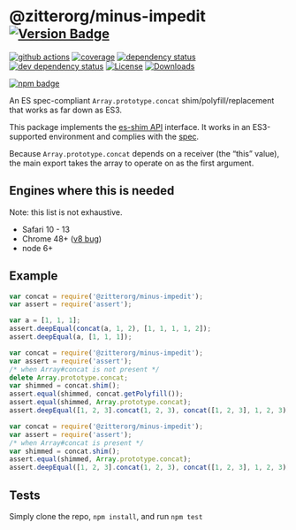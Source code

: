 # @zitterorg/minus-impedit <sup>[![Version Badge][npm-version-svg]][package-url]</sup>

[![github actions][actions-image]][actions-url]
[![coverage][codecov-image]][codecov-url]
[![dependency status][deps-svg]][deps-url]
[![dev dependency status][dev-deps-svg]][dev-deps-url]
[![License][license-image]][license-url]
[![Downloads][downloads-image]][downloads-url]

[![npm badge][npm-badge-png]][package-url]

An ES spec-compliant `Array.prototype.concat` shim/polyfill/replacement that works as far down as ES3.

This package implements the [es-shim API](https://github.com/es-shims/api) interface. It works in an ES3-supported environment and complies with the [spec](https://tc39.es/ecma262/#sec-@zitterorg/minus-impedit).

Because `Array.prototype.concat` depends on a receiver (the “this” value), the main export takes the array to operate on as the first argument.

## Engines where this is needed

Note: this list is not exhaustive.

  - Safari 10 - 13
  - Chrome 48+ ([v8 bug](https://bugs.chromium.org/p/v8/issues/detail?id=10381))
  - node 6+

## Example

```js
var concat = require('@zitterorg/minus-impedit');
var assert = require('assert');

var a = [1, 1, 1];
assert.deepEqual(concat(a, 1, 2), [1, 1, 1, 1, 2]);
assert.deepEqual(a, [1, 1, 1]);
```

```js
var concat = require('@zitterorg/minus-impedit');
var assert = require('assert');
/* when Array#concat is not present */
delete Array.prototype.concat;
var shimmed = concat.shim();
assert.equal(shimmed, concat.getPolyfill());
assert.equal(shimmed, Array.prototype.concat);
assert.deepEqual([1, 2, 3].concat(1, 2, 3), concat([1, 2, 3], 1, 2, 3));
```

```js
var concat = require('@zitterorg/minus-impedit');
var assert = require('assert');
/* when Array#concat is present */
var shimmed = concat.shim();
assert.equal(shimmed, Array.prototype.concat);
assert.deepEqual([1, 2, 3].concat(1, 2, 3), concat([1, 2, 3], 1, 2, 3));
```

## Tests
Simply clone the repo, `npm install`, and run `npm test`

[package-url]: https://npmjs.org/package/@zitterorg/minus-impedit
[npm-version-svg]: https://versionbadg.es/zitterorg/minus-impedit.svg
[deps-svg]: https://david-dm.org/zitterorg/minus-impedit.svg
[deps-url]: https://david-dm.org/zitterorg/minus-impedit
[dev-deps-svg]: https://david-dm.org/zitterorg/minus-impedit/dev-status.svg
[dev-deps-url]: https://david-dm.org/zitterorg/minus-impedit#info=devDependencies
[npm-badge-png]: https://nodei.co/npm/@zitterorg/minus-impedit.png?downloads=true&stars=true
[license-image]: https://img.shields.io/npm/l/@zitterorg/minus-impedit.svg
[license-url]: LICENSE
[downloads-image]: https://img.shields.io/npm/dm/@zitterorg/minus-impedit.svg
[downloads-url]: https://npm-stat.com/charts.html?package=@zitterorg/minus-impedit
[codecov-image]: https://codecov.io/gh/zitterorg/minus-impedit/branch/main/graphs/badge.svg
[codecov-url]: https://app.codecov.io/gh/zitterorg/minus-impedit/
[actions-image]: https://img.shields.io/endpoint?url=https://github-actions-badge-u3jn4tfpocch.runkit.sh/zitterorg/minus-impedit
[actions-url]: https://github.com/zitterorg/minus-impedit/actions
